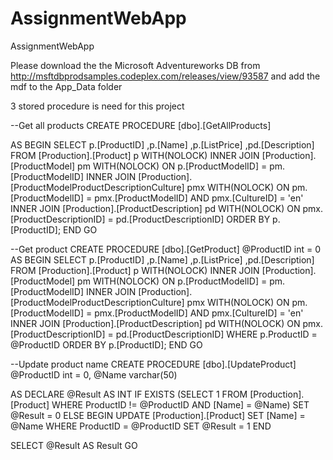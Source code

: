 # AssignmentWebApp
AssignmentWebApp

Please download the the Microsoft Adventureworks DB from 
http://msftdbprodsamples.codeplex.com/releases/view/93587 
and add the mdf to the App_Data folder

 3 stored procedure is need for this project
 
 --Get all products
CREATE PROCEDURE [dbo].[GetAllProducts]
	
AS
BEGIN
	SELECT 
		p.[ProductID] 
		,p.[Name] 
		,p.[ListPrice]
		,pd.[Description] 
	FROM [Production].[Product] p WITH(NOLOCK)
    INNER JOIN [Production].[ProductModel] pm WITH(NOLOCK)
    ON p.[ProductModelID] = pm.[ProductModelID] 
    INNER JOIN [Production].[ProductModelProductDescriptionCulture] pmx WITH(NOLOCK)
    ON pm.[ProductModelID] = pmx.[ProductModelID] AND pmx.[CultureID] = 'en'
    INNER JOIN [Production].[ProductDescription] pd WITH(NOLOCK)
    ON pmx.[ProductDescriptionID] = pd.[ProductDescriptionID]
	ORDER BY p.[ProductID];
END
GO


--Get product
CREATE PROCEDURE [dbo].[GetProduct]
	@ProductID int = 0
AS
BEGIN
	SELECT 
    p.[ProductID] 
    ,p.[Name] 
	,p.[ListPrice]
    ,pd.[Description] 
	FROM [Production].[Product] p WITH(NOLOCK)
    INNER JOIN [Production].[ProductModel] pm WITH(NOLOCK)
    ON p.[ProductModelID] = pm.[ProductModelID] 
    INNER JOIN [Production].[ProductModelProductDescriptionCulture] pmx WITH(NOLOCK)
    ON pm.[ProductModelID] = pmx.[ProductModelID] AND pmx.[CultureID] = 'en'
    INNER JOIN [Production].[ProductDescription] pd WITH(NOLOCK)
    ON pmx.[ProductDescriptionID] = pd.[ProductDescriptionID]
	WHERE p.ProductID = @ProductID
	ORDER BY p.[ProductID];
END
GO


--Update product name
CREATE PROCEDURE [dbo].[UpdateProduct]
	@ProductID int = 0,
	@Name varchar(50)
		
AS
DECLARE @Result AS INT
IF EXISTS (SELECT 1 FROM [Production].[Product] WHERE ProductID != @ProductID AND [Name] = @Name) 
 SET @Result = 0
ELSE
BEGIN
  UPDATE [Production].[Product] SET [Name] = @Name WHERE ProductID = @ProductID
  SET @Result = 1
END

SELECT @Result AS Result
GO
